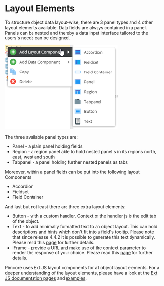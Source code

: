# Layout Elements

To structure object data layout-wise, there are 3 panel types and 4 other layout elements available. Data fields are 
always contained in a panel. Panels can be nested and thereby a data input interface tailored to the users's needs 
can be designed.

![Layout Elements](../../../img/classes-layouts.png)

The three available panel types are:
* Panel - a plain panel holding fields
* Region - a region panel able to hold nested panel's in its regions north, east, west and south
* Tabpanel - a panel holding further nested panels as tabs

Moreover, within a panel fields can be put into the following layout Components
* Accordion
* Fieldset
* Field Container

And last but not least there are three extra layout elements:
* Button - with a custom handler. Context of the handler js is the edit tab of the object.  
* Text - to add minimally formatted text to an object layout. This can hold descriptions and hints which don't fit into 
a field's tooltip. Please note that since release 4.4.2 it is possible to generate this text dynamically.
Please read this [page](./01_Dynamic_Text_Labels.md) for further details.
* IFrame - provide a URL and make use of the context parameter to render the response of your choice.
Please read this [page](./02_Preview_Iframe.md) for further details.

Pimcore uses Ext JS layout components for all object layout elements. For a deeper understanding of the layout elements, 
please have a look at the [Ext JS documentation pages](https://docs.sencha.com/extjs/7.0.0/classic/Ext.html) and 
[examples](http://www.sencha.com/products/js/).
